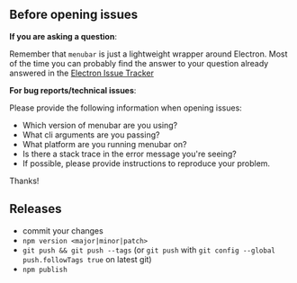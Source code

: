 ## Before opening issues

**If you are asking a question**:

Remember that `menubar` is just a lightweight wrapper around Electron. Most of the time you can probably find the answer to your question already answered in the [Electron Issue Tracker](https://github.com/electron/electron/issues)

**For bug reports/technical issues**:

Please provide the following information when opening issues:

- Which version of menubar are you using?
- What cli arguments are you passing?
- What platform are you running menubar on?
- Is there a stack trace in the error message you're seeing?
- If possible, please provide instructions to reproduce your problem.

Thanks!

## Releases

- commit your changes
- `npm version <major|minor|patch>`
- `git push && git push --tags` (or `git push` with `git config --global push.followTags true` on latest git)
- `npm publish`
